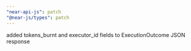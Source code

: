 ```yaml
---
"near-api-js": patch
"@near-js/types": patch
---
```


added tokens_burnt and executor_id fields to ExecutionOutcome JSON response
